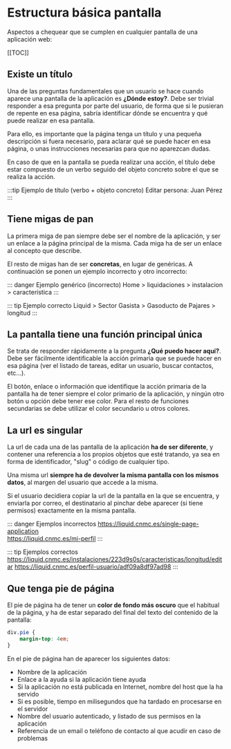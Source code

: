 # Estructura básica pantalla

Aspectos a chequear que se cumplen en cualquier pantalla de una aplicación web:

[[TOC]]


## Existe un título

Una de las preguntas fundamentales que un usuario se hace cuando aparece una pantalla de 
la aplicación es **¿Dónde estoy?**. Debe ser trivial  responder a esa pregunta por parte del usuario, 
de forma que si le pusieran de repente en esa página, sabría identificar dónde se encuentra y qué
puede realizar en esa pantalla.
 
Para ello, es importante que la página tenga un título y una pequeña descripción si fuera necesario,
para aclarar qué se puede hacer en esa página, o unas instrucciones necesarias para que no aparezcan dudas.

En caso de que en la pantalla se pueda realizar una acción, el título debe estar compuesto de un verbo
seguido del objeto concreto sobre el que se realiza la acción.

:::tip Ejemplo de título (verbo + objeto concreto)
Editar persona: Juan Pérez
:::

## Tiene migas de pan

La primera miga de pan siempre debe ser el nombre de la aplicación, y ser un enlace a la página
principal de la misma. Cada miga ha de ser un enlace al concepto que describe.

El resto de migas han de ser **concretas**, en lugar de genéricas. A continuación se ponen un ejemplo
incorrecto y otro incorrecto:

::: danger Ejemplo genérico (incorrecto)
Home > liquidaciones > instalacion > característica
::: 

::: tip Ejemplo correcto
Liquid > Sector Gasista > Gasoducto de Pajares > longitud
:::

 

## La pantalla tiene una función principal única

Se trata de responder rápidamente a la pregunta **¿Qué puedo hacer aquí?**. 
Debe ser fácilmente identificable la acción primaria que se puede hacer
en esa página (ver el listado de tareas, editar un usuario, buscar contactos, etc...).

El botón, enlace o información que identifique la acción primaria de la pantalla ha de tener
siempre el color primario de la aplicación, y ningún otro botón u opción debe tener ese color. 
Para el resto de funciones secundarias se debe utilizar el color secundario u otros colores.


## La url es singular

La url de cada una de las pantalla de la aplicación **ha de ser diferente**, y contener una
referencia a los propios objetos que esté tratando, ya sea en forma de identificador, "slug" o código
de cualquier tipo.

Una misma url **siempre ha de devolver la misma pantalla con los mismos datos**, al margen del usuario
que accede a la misma. 

Si el usuario decidiera copiar la url de la pantalla en la que se encuentra, y enviarla por correo,
el destinatario al pinchar debe aparecer (si tiene permisos) exactamente en la misma pantalla.

::: danger Ejemplos incorrectos
https://liquid.cnmc.es/single-page-application  
https://liquid.cnmc.es/mi-perfil
:::

::: tip Ejemplos correctos
https://liquid.cnmc.es/instalaciones/223d9s0s/caracteristicas/longitud/editar
https://liquid.cnmc.es/perfil-usuario/adf09a8df97ad98
:::  


## Que tenga pie de página

El pie de página ha de tener un **color de fondo más oscuro** que el habitual de la página, y ha de estar
separado del final del texto del contenido de la pantalla:

```css
div.pie {
    margin-top: 4em;
}
```

En el pie de página han de aparecer los siguientes datos:

- Nombre de la aplicación
- Enlace a la ayuda si la aplicación tiene ayuda
- Si la aplicación no está publicada en Internet, nombre del host que la ha servido
- Si es posible, tiempo en milisegundos que ha tardado en procesarse en el servidor
- Nombre del usuario autenticado, y listado de sus permisos en la aplicación
- Referencia de un email o teléfono de contacto al que acudir en caso de problemas 

